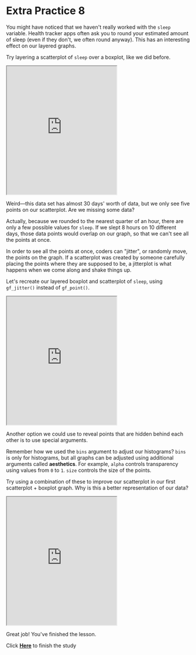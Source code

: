 # Extra Practice 8

You might have noticed that we haven't really worked with the `sleep` variable. Health tracker apps often ask you to round your estimated amount of sleep (even if they don't, we often round anyway). This has an interesting effect on our layered graphs.

Try layering a scatterplot of `sleep` over a boxplot, like we did before.

<iframe data-type="datacamp" id="extra-8-1" height="350" src="https://uclatall.github.io/mtucker-coding-study/data-camp/dc-extra-8-1.html"></iframe>

Weird&mdash;this data set has almost 30 days' worth of data, but we only see five points on our scatterplot. Are we missing some data?

Actually, because we rounded to the nearest quarter of an hour, there are only a few possible values for `sleep`. If we slept 8 hours on 10 different days, those data points would overlap on our graph, so that we can't see all the points at once.

In order to see all the points at once, coders can "jitter", or randomly move, the points on the graph. If a scatterplot was created by someone carefully placing the points where they are supposed to be, a jitterplot is what happens when we come along and shake things up.

Let's recreate our layered boxplot and scatterplot of `sleep`, using `gf_jitter()` instead of `gf_point()`.

<iframe data-type="datacamp" id="extra-8-2" height="350" src="https://uclatall.github.io/mtucker-coding-study/data-camp/dc-extra-8-2.html"></iframe>

Another option we could use to reveal points that are hidden behind each other is to use special arguments. 

Remember how we used the `bins` argument to adjust our histograms? `bins` is only for histograms, but all graphs can be adjusted using additional arguments called **aesthetics**.  For example, `alpha` controls transparency using values from `0` to `1`. `size` controls the size of the points.

Try using a combination of these to improve our scatterplot in our first scatterplot + boxplot graph. Why is this a better representation of our data?

<iframe data-type="datacamp" id="extra-8-3" height="350" src="https://uclatall.github.io/mtucker-coding-study/data-camp/dc-extra-8-3.html"></iframe>


Great job! You've finished the lesson. 

Click [**Here**](https://uclapsych.qualtrics.com/jfe/form/SV_24zyJv5sB10fdxI) to finish the study 
